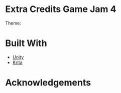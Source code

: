 # Extra Credits Game Jam 4
Theme:

# Built With
* [Unity](https://unity.com/)
* [Krita](https://krita.org/)

# Acknowledgements
